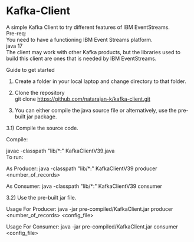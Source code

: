 # Kafka-Client
A simple Kafka Client to try different features of IBM EventStreams.   
Pre-req:   
You need to have a functioning IBM Event Streams platform.    
java 17   
The client may work with other Kafka products, but the libraries used to build this client are ones that is needed by IBM EventStreams.   

Guide to get started   
1) Create a folder in your local laptop and change directory to that folder.   
2) Clone the repository      
git clone https://github.com/natarajan-k/kafka-client.git   

3) You can either compile the java source file or alternatively, use the pre-built jar package.   

  3.1) Compile the source code.   

Compile:    

javac -classpath "lib/*:" KafkaClientV39.java   
To run:   

As Producer: java -classpath "lib/*:" KafkaClientV39 producer <number_of_records>  <config-file>   

As Consumer: java -classpath "lib/*:" KafkaClientV39 consumer <config-file>   

  3.2) Use the pre-built jar file.

Usage For Producer: java -jar pre-compiled/KafkaClient.jar producer <number_of_records> <config_file>

Usage For Consumer: java -jar pre-compiled/KafkaClient.jar consumer <config_file>


